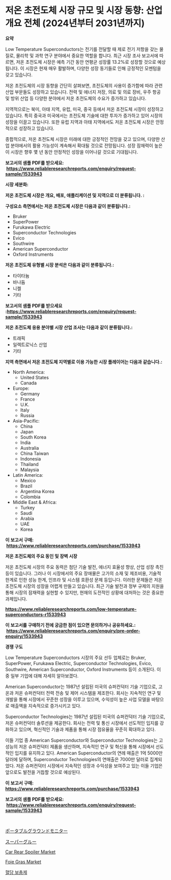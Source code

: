 <p><h1>저온 초전도체 시장 규모 및 시장 동향: 산업 개요 전체 (2024년부터 2031년까지)</h1></p><p><strong>요약</strong></p>
<p><p>Low Temperature Superconductors는 전기를 전달할 때 제로 전기 저항을 갖는 물질로, 물리학 및 과학 연구 분야에서 중요한 역할을 합니다. 최근 시장 조사 보고서에 따르면, 저온 초전도체 시장은 예측 기간 동안 연평균 성장률 13.2%로 성장할 것으로 예상됩니다. 이 시장은 현재 매우 활발하며, 다양한 성장 동기들로 인해 긍정적인 모멘텀을 갖고 있습니다.</p><p>저온 초전도체의 시장 동향을 간단히 살펴보면, 초전도체의 사용이 증가함에 따라 관련 산업 부문들도 성장하고 있습니다. 전력 및 에너지 저장, 의료 및 의료 장비, 우주 항공 및 방위 산업 등 다양한 분야에서 저온 초전도체의 수요가 증가하고 있습니다.</p><p>지역적으로는 북미, 아태 지역, 유럽, 미국, 중국 등에서 저온 초전도체 시장이 성장하고 있습니다. 특히 중국과 미국에서는 초전도체 기술에 대한 투자가 증가하고 있어 시장의 성장을 이끌고 있습니다. 또한 유럽 지역과 아태 지역에서도 저온 초전도체 시장은 안정적으로 성장하고 있습니다.</p><p>종합적으로, 저온 초전도체 시장은 미래에 대한 긍정적인 전망을 갖고 있으며, 다양한 산업 분야에서의 활용 가능성이 계속해서 확대될 것으로 전망됩니다. 성장 잠재력이 높은 이 시장은 향후 몇 년 동안 안정적인 성장을 이어나갈 것으로 기대됩니다.</p></p>
<p><strong>보고서의 샘플 PDF를 받으세요: &nbsp;<a href="https://www.reliableresearchreports.com/enquiry/request-sample/1533943">https://www.reliableresearchreports.com/enquiry/request-sample/1533943</a></strong></p>
<p><strong>시장 세분화:</strong></p>
<p><strong> 저온 초전도체 시장은 개요, 배포, 애플리케이션 및 지역으로 더 분류됩니다. :</strong></p>
<p><strong>구성요소 측면에서는 저온 초전도체 시장은 다음과 같이 분류됩니다.:</strong></p>
<p><ul><li>Bruker</li><li>SuperPower</li><li>Furukawa Electric</li><li>Superconductor Technologies</li><li>Evico</li><li>Southwire</li><li>American Superconductor</li><li>Oxford Instruments</li></ul></p>
<p><strong> 저온 초전도체 유형별 시장 분석은 다음과 같이 분류됩니다.:</strong></p>
<p><ul><li>타이타늄</li><li>바나듐</li><li>니켈</li><li>기타</li></ul></p>
<p><strong>보고서의 샘플 PDF를 받으세요 :<a href="https://www.reliableresearchreports.com/enquiry/request-sample/1533943">https://www.reliableresearchreports.com/enquiry/request-sample/1533943</a></strong></p>
<p><strong> 저온 초전도체 응용 분야별 시장 산업 조사는 다음과 같이 분류됩니다.:</strong></p>
<p><ul><li>트래픽</li><li>일렉트로닉스 산업</li><li>기타</li></ul></p>
<p><strong>지역 측면에서 저온 초전도체 지역별로 이용 가능한 시장 플레이어는 다음과 같습니다.:</strong></p>
<p><ul>
    <li>
        North America:
        <ul>
            <li>United States</li>
            <li>Canada</li>
        </ul>
    </li>
    <li>
        Europe:
        <ul>
            <li>Germany</li>
            <li>France</li>
            <li>U.K.</li>
            <li>Italy</li>
            <li>Russia</li>
        </ul>
    </li>
    <li>
        Asia-Pacific:
        <ul>
            <li>China</li>
            <li>Japan</li>
            <li>South Korea</li>
            <li>India</li>
            <li>Australia</li>
            <li>China Taiwan</li>
            <li>Indonesia</li>
            <li>Thailand</li>
            <li>Malaysia</li>
        </ul>
    </li>
    <li>
        Latin America:
        <ul>
            <li>Mexico</li>
            <li>Brazil</li>
            <li>Argentina Korea</li>
            <li>Colombia</li>
        </ul>
    </li>
    <li>
        Middle East & Africa:
        <ul>
            <li>Turkey</li>
            <li>Saudi</li>
            <li>Arabia</li>
            <li>UAE</li>
            <li>Korea</li>
        </ul>
    </li>
    </ul></p>
<p><strong>이 보고서 구매: &nbsp;<a href="https://www.reliableresearchreports.com/purchase/1533943">https://www.reliableresearchreports.com/purchase/1533943</a></strong></p>
<p><strong>저온 초전도체의 주요 동인 및 장벽 시장</strong></p>
<p><p>저온 초전도체 시장의 주요 동력은 첨단 기술 발전, 에너지 효율성 향상, 산업 성장 촉진 등이 있습니다. 그러나 이 시장에서의 주요 장애물은 고가의 소재 및 제조비용, 기술적 한계로 인한 성능 한계, 인프라 및 시스템 호환성 문제 등입니다. 이러한 문제들은 저온 초전도체 시장의 성장을 어렵게 만들고 있습니다. 최근 기술 발전과 정부 규제의 지원을 통해 시장의 잠재력을 실현할 수 있지만, 현재의 도전적인 상황에 대처하는 것은 중요한 과제입니다.</p></p>
<p><strong><a href="https://www.reliableresearchreports.com/low-temperature-superconductors-r1533943">https://www.reliableresearchreports.com/low-temperature-superconductors-r1533943</a></strong></p>
<p><strong>이 보고서를 구매하기 전에 궁금한 점이 있으면 문의하거나 공유하세요.: &nbsp;<a href="https://www.reliableresearchreports.com/enquiry/pre-order-enquiry/1533943">https://www.reliableresearchreports.com/enquiry/pre-order-enquiry/1533943</a></strong></p>
<p><strong>경쟁 구도</strong></p>
<p><p>Low Temperature Superconductors 시장의 주요 선두 업체로는 Bruker, SuperPower, Furukawa Electric, Superconductor Technologies, Evico, Southwire, American Superconductor, Oxford Instruments 등이 소개된다. 이 중 일부 기업에 대해 자세히 알아보겠다.</p><p>American Superconductor는 1987년 설립된 미국의 슈퍼컨덕터 기술 기업으로, 고온과 저온 슈퍼컨덕터 전력 전송 및 제어 시스템을 제조한다. 회사는 지속적인 연구 및 개발을 통해 시장에서 꾸준한 성장을 이루고 있으며, 수익성이 높은 사업 모델을 바탕으로 매출액을 지속적으로 증가시키고 있다.</p><p>Superconductor Technologies는 1987년 설립된 미국의 슈퍼컨덕터 기술 기업으로, 저온 슈퍼컨덕터 솔루션을 제공한다. 회사는 전력 및 통신 시장에서 선도적인 입지를 강화하고 있으며, 혁신적인 기술과 제품을 통해 시장 점유율을 꾸준히 확대하고 있다.</p><p>이들 기업 중 American Superconductor와 Superconductor Technologies는 고성능의 저온 슈퍼컨덕터 제품을 생산하며, 지속적인 연구 및 혁신을 통해 시장에서 선도적인 입지를 유지하고 있다. American Superconductor의 연례 매출은 1억 5000만 달러에 달하며, Superconductor Technologies의 연매출은 7000만 달러로 집계되었다. 저온 슈퍼컨덕터 시장에서 지속적인 성장과 수익성을 보여주고 있는 이들 기업은 앞으로도 발전을 거듭할 것으로 예상된다.</p></p>
<p><strong>이 보고서 구매: &nbsp; <a href="https://www.reliableresearchreports.com/purchase/1533943">https://www.reliableresearchreports.com/purchase/1533943</a></strong></p>
<p><strong>보고서의 샘플 PDF를 받으세요: &nbsp;<a href="https://www.reliableresearchreports.com/enquiry/request-sample/1533943">https://www.reliableresearchreports.com/enquiry/request-sample/1533943</a></strong><strong></strong></p>
<p>&nbsp;</p>
<p><p><a href="https://github.com/qwpelcjko9242629/Market-Research-Report-List-1/blob/main/290400919066.md">ポータブルグラウンドモニター</a></p><p><a href="https://medium.com/@larrylemkert567/%E3%82%B9%E3%83%BC%E3%83%91%E3%83%BC%E3%82%B0%E3%83%AB%E3%83%BC%E5%B8%82%E5%A0%B4-2031%E5%B9%B4%E3%81%BE%E3%81%A7%E3%81%AE%E6%88%90%E5%8A%9F%E3%81%97%E3%81%9F%E3%83%93%E3%82%B8%E3%83%8D%E3%82%B9%E6%88%A6%E7%95%A5%E3%81%AE%E9%8D%B5-d39dac04020b">スーパーグルー</a></p><p><a href="https://www.linkedin.com/pulse/car-rear-spoiler-market-provides-detailed-segmentation-based-type-htivc?trackingId=gjJW5T7c7vHfA3kTKuj1bA%3D%3D">Car Rear Spoiler Market</a></p><p><a href="https://github.com/eeaveuhhh/Market-Research-Report-List-2/blob/main/foie-gras-market.md">Foie Gras Market</a></p><p><a href="https://medium.com/@dandier2003/%ED%98%88%EB%8B%B9-%EB%B3%B4%EC%A1%B0%EC%A0%9C-%EC%8B%9C%EC%9E%A5-%EA%B2%BD%EC%9F%81-%EB%B6%84%EC%84%9D-%EC%8B%9C%EC%9E%A5-%EB%8F%99%ED%96%A5-%EB%B0%8F-2031%EB%85%84%EA%B9%8C%EC%A7%80%EC%9D%98-%EC%98%88%EC%B8%A1-63a246c2c515">혈당 보충제</a></p></p>